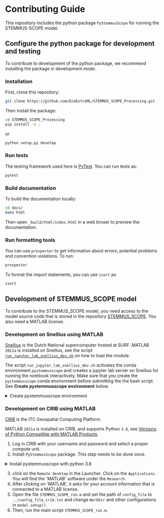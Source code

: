 # Contributing Guide

This repository includes the python package `PyStemmusScope` for running the STEMMUS-SCOPE model.

## Configure the python package for development and testing

To contribute to development of the python package, we recommend installing the package in development mode.


### Installation

First, clone this repository:

```sh
git clone https://github.com/EcoExtreML/STEMMUS_SCOPE_Processing.git
```

Then install the package:

```sh
cd STEMMUS_SCOPE_Processing
pip install -e .
```

or

```sh
python setup.py develop
```

### Run tests

The testing framework used here is [PyTest](https://pytest.org). You can run
tests as:

```sh
pytest
```

### Build documentation

To build the documentation locally:

```sh
cd docs/
make html
```

Then open `_build/html/index.html` in a web broser to preview the documentation.

### Run formatting tools

You can use `prospector` to get information about errors, potential problems and convention violations. To run:

```sh
prospector
```

To format the import statements, you can use `isort` as:

```sh
isort
```

## Development of STEMMUS_SCOPE model

<!-- markdown-link-check-disable-next-line -->
To contribute to the STEMMUS_SCOPE model, you need access to the model source code that is stored in the repository [STEMMUS_SCOPE](https://github.com/EcoExtreML/STEMMUS_SCOPE). You also need a MATLAB license.

### Development on Snellius using MATLAB

[Snellius](https://servicedesk.surfsara.nl/wiki/display/WIKI/Snellius) is the
Dutch National supercomputer hosted at SURF. MATLAB `2021a` is installed on
Snellius, see the script
[`run_jupyter_lab_snellius_dev.sh`](https://github.com/EcoExtreML/STEMMUS_SCOPE_Processing/blob/main/run_jupyter_lab_snellius_dev.sh)
on how to load the module.

The script `run_jupyter_lab_snellius_dev.sh` activates the conda environment `pystemmusscope` and creates a jupyter lab server on Snellius for running the notebook
interactively. Make sure that you create the `pystemmusscope` conda environment before submitting the the bash script. See **Create pystemmusscope environment** below.

<details>
  <summary>Create pystemmusscope environment</summary>

Run the commands below in a terminal:

```sh
# Download and install Mamba on linux
wget https://github.com/conda-forge/miniforge/releases/latest/download/Mambaforge-pypy3-Linux-x86_64.sh
bash Mambaforge-pypy3-Linux-x86_64.sh -b -p ~/mamba

# Update base environment
. ~/mamba/bin/activate
mamba update --name base mamba

# Download environment file
wget https://github.com/EcoExtreML/STEMMUS_SCOPE_Processing/blob/main/environment.yml

# Create a conda environment called 'pystemmusscope' with all required dependencies
mamba env create -f environment.yml

# The environment can be activated with
. ~/mamba/bin/activate pystemmusscope

```
</details>


### Development on CRIB using MATLAB

[CRIB](https://crib.utwente.nl/) is the ITC Geospatial Computing Platform.

MATLAB `2021a` is installed on CRIB, and supports Python `3.8`, see [Versions of Python Compatible with MATLAB Products](https://www.mathworks.com/content/dam/mathworks/mathworks-dot-com/support/sysreq/files/python-compatibility.pdf).

1. Log in CRIB with your username and password and select a proper compute unit.
2. Install `PyStemmusScope` package. This step needs to be done once.
  <details>
    <summary>Install pystemmusscope with python 3.8</summary>

  Run the commands below in a terminal:

  ```sh
  # Download and install Mamba on linux
  wget https://github.com/conda-forge/miniforge/releases/latest/download/Mambaforge-pypy3-Linux-x86_64.sh
  bash Mambaforge-pypy3-Linux-x86_64.sh -b -p ~/mamba

  # Update base environment
  . ~/mamba/bin/activate
  mamba update --name base mamba

  # Download environment file
  wget https://github.com/EcoExtreML/STEMMUS_SCOPE_Processing/blob/main/environment_3.8.yml

  # Create a conda environment called 'pystemmusscope' with all required dependencies
  mamba env create -f environment_3.8.yml
  ```
  </details>

3. click on the `Remote Desktop` in the
Launcher. Click on the `Applications`. You will find the 'MATLAB' software under
the `Research`.
4. After clicking on 'MATLAB', it asks for your account information that is
connected to a MATLAB license.
5. Open the file `STEMMUS_SCOPE_run.m` and set the path of `config_file` to `../config_file_crib.txt` and change `WorkDir` and other configurations in `model.setup()`.
6. Then, run the main script `STEMMUS_SCOPE_run.m`.
